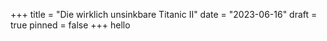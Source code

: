 +++
title = "Die wirklich unsinkbare Titanic II"
date = "2023-06-16"
draft = true
pinned = false
+++
hello